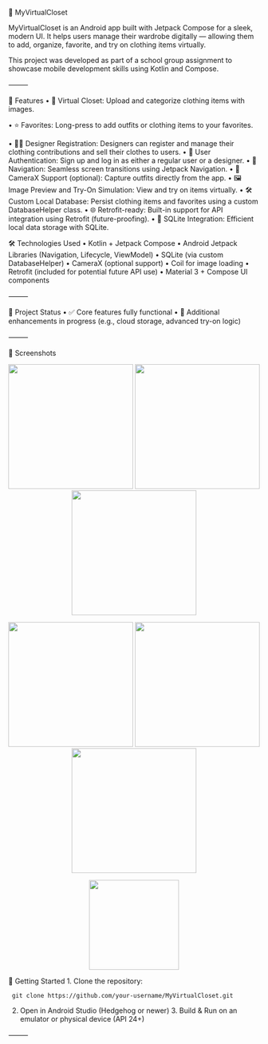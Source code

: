 👗 MyVirtualCloset

MyVirtualCloset is an Android app built with Jetpack Compose for a sleek, modern UI.
It helps users manage their wardrobe digitally — allowing them to add, organize, favorite, and try on clothing items virtually.

This project was developed as part of a school group assignment to showcase mobile development skills using Kotlin and Compose.

⸻

📱 Features
•	🧥 Virtual Closet: Upload and categorize clothing items with images.
 
•	⭐ Favorites: Long-press to add outfits or clothing items to your favorites.
 
•	🧑‍🎨 Designer Registration: Designers can register and manage their clothing contributions and sell their clothes to users.
	•	👤 User Authentication: Sign up and log in as either a regular user or a designer.
	•	🧭 Navigation: Seamless screen transitions using Jetpack Navigation.
	•	📸 CameraX Support (optional): Capture outfits directly from the app.
	•	🖼️ Image Preview and Try-On Simulation: View and try on items virtually.
	•	🛠️ Custom Local Database: Persist clothing items and favorites using a custom DatabaseHelper class.
	•	🌐 Retrofit-ready: Built-in support for API integration using Retrofit (future-proofing).
	•	💾 SQLite Integration: Efficient local data storage with SQLite.

🛠️ Technologies Used
	•	Kotlin + Jetpack Compose
	•	Android Jetpack Libraries (Navigation, Lifecycle, ViewModel)
	•	SQLite (via custom DatabaseHelper)
	•	CameraX (optional support)
	•	Coil for image loading
	•	Retrofit (included for potential future API use)
	•	Material 3 + Compose UI components

⸻

🧪 Project Status
	•	✅ Core features fully functional
	•	🚧 Additional enhancements in progress (e.g., cloud storage, advanced try-on logic)

⸻

📸 Screenshots

<p align="center">
  <img width="250" src="https://github.com/user-attachments/assets/2347de83-6224-47a8-85ce-333ae413ecf2" />
  <img width="250" src="https://github.com/user-attachments/assets/44514e3b-651f-4c42-b68d-078cd9c1a5fd" />
  <img width="250" src="https://github.com/user-attachments/assets/4875bec5-7d55-42a9-bc37-038ae2bbd57b" />
</p>

<p align="center">
  <img width="250" src="https://github.com/user-attachments/assets/f4d3dcf0-605c-4669-9e0d-c4e16534571c" />
  <img width="250" src="https://github.com/user-attachments/assets/5eed5970-de24-4e72-9ab9-dba8f4e44397" />
  <img width="250" src="https://github.com/user-attachments/assets/72f48aee-a61b-4706-8115-b425e4805913" />
</p>

<p align="center">
  <img width="180" src="https://github.com/user-attachments/assets/32619198-cafe-4286-939e-8bd49e5008da" />
</p>

🚀 Getting Started
	1.	Clone the repository:

     git clone https://github.com/your-username/MyVirtualCloset.git

  2.	Open in Android Studio (Hedgehog or newer)
	3.	Build & Run on an emulator or physical device (API 24+)

⸻

